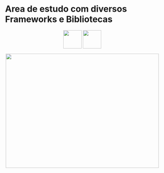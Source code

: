 # Area de estudo com diversos Frameworks e Bibliotecas


<p align="center">
<img src="https://cdn-icons-png.flaticon.com/512/1126/1126012.png" width="60" height="60"/
>
<img src="https://ui-lib.com/blog/wp-content/uploads/2021/12/nextjs-boilerplate-logo.png" width="60" height="60"/>
</p>
<p align="center">
<img src="https://media4.giphy.com/media/m2Q7FEc0bEr4I/giphy.gif?cid=ecf05e4799ryq9krv0722ikzqeyn4ug7s270aep533smb1lj&rid=giphy.gif&ct=g" width="500" height="375"/></p>

